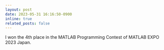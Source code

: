 ```yaml
---
layout: post
date: 2023-05-31 16:16:50-0900
inline: true
related_posts: false
---
```


I won the 4th place in the MATLAB Programming Contest of MATLAB EXPO 2023 Japan.